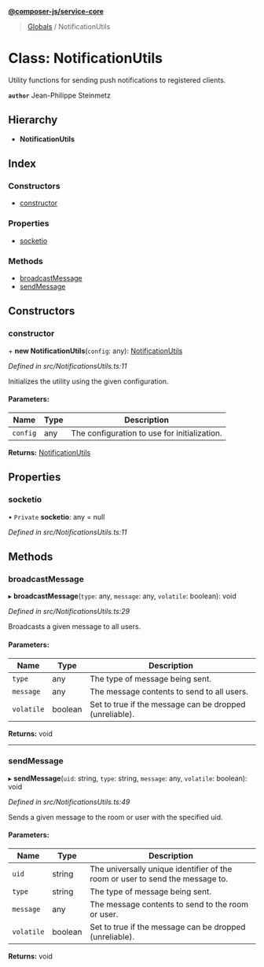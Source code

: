 **[@composer-js/service-core](../README.md)**

> [Globals](../globals.md) / NotificationUtils

# Class: NotificationUtils

Utility functions for sending push notifications to registered clients.

**`author`** Jean-Philippe Steinmetz

## Hierarchy

* **NotificationUtils**

## Index

### Constructors

* [constructor](notificationutils.md#constructor)

### Properties

* [socketio](notificationutils.md#socketio)

### Methods

* [broadcastMessage](notificationutils.md#broadcastmessage)
* [sendMessage](notificationutils.md#sendmessage)

## Constructors

### constructor

\+ **new NotificationUtils**(`config`: any): [NotificationUtils](notificationutils.md)

*Defined in src/NotificationsUtils.ts:11*

Initializes the utility using the given configuration.

#### Parameters:

Name | Type | Description |
------ | ------ | ------ |
`config` | any | The configuration to use for initialization.  |

**Returns:** [NotificationUtils](notificationutils.md)

## Properties

### socketio

• `Private` **socketio**: any = null

*Defined in src/NotificationsUtils.ts:11*

## Methods

### broadcastMessage

▸ **broadcastMessage**(`type`: any, `message`: any, `volatile`: boolean): void

*Defined in src/NotificationsUtils.ts:29*

Broadcasts a given message to all users.

#### Parameters:

Name | Type | Description |
------ | ------ | ------ |
`type` | any | The type of message being sent. |
`message` | any | The message contents to send to all users. |
`volatile` | boolean | Set to true if the message can be dropped (unreliable).  |

**Returns:** void

___

### sendMessage

▸ **sendMessage**(`uid`: string, `type`: string, `message`: any, `volatile`: boolean): void

*Defined in src/NotificationsUtils.ts:49*

Sends a given message to the room or user with the specified uid.

#### Parameters:

Name | Type | Description |
------ | ------ | ------ |
`uid` | string | The universally unique identifier of the room or user to send the message to. |
`type` | string | The type of message being sent. |
`message` | any | The message contents to send to the room or user. |
`volatile` | boolean | Set to true if the message can be dropped (unreliable).  |

**Returns:** void
